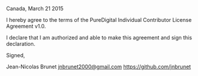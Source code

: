 Canada, March 21 2015

I hereby agree to the terms of the PureDigital Individual Contributor License
Agreement v1.0.

I declare that I am authorized and able to make this agreement and sign this
declaration.

Signed,

Jean-Nicolas Brunet jnbrunet2000@gmail.com https://github.com/jnbrunet
